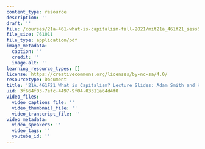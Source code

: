 ```yaml
---
content_type: resource
description: ''
draft: ''
file: /courses/21a-461-what-is-capitalism-fall-2021/mit21a_461f21_sess5.pdf
file_size: 761011
file_type: application/pdf
image_metadata:
  caption: ''
  credit: ''
  image-alt: ''
learning_resource_types: []
license: https://creativecommons.org/licenses/by-nc-sa/4.0/
resourcetype: Document
title: '21A.461F21 What is Capitalism? Lecture Slides: Adam Smith and Karl Marx'
uid: 3f664f03-7efc-4497-9f04-03311a64d4f0
video_files:
  video_captions_file: ''
  video_thumbnail_file: ''
  video_transcript_file: ''
video_metadata:
  video_speakers: ''
  video_tags: ''
  youtube_id: ''
---
```

